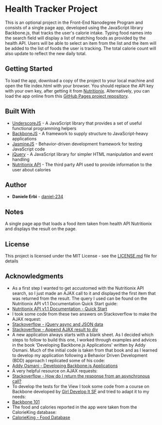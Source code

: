 # Health Tracker Project

This is an optional project in the Front-End Nanodegree Program and consists of a single page app, developed using the JavaScript library Backbone.js, that tracks the user's calorie intake.
Typing food names into the search field will display a list of matching foods as provided by the health API. Users will be able to select an item from the list and the item will be added to the list of foods the user is tracking.
The total calorie count will also update to reflect the new daily total.

## Getting Started

To load the app, download a copy of the project to your local machine and open the file index.html with your browser. You should replace the API key with your own key, after getting it from [Nutritionix](https://www.nutritionix.com/). Alternatively, you can load the app online from this [GitHub Pages project repository](https://daniel-234.github.io/frontend-nanodegree-health-tracker/).

## Built With

* [UnderscoreJS](http://underscorejs.org/) - A JavaScript library that provides a set of useful functional programming helpers
* [BackboneJS](http://backbonejs.org/) - A framework to supply structure to JavaScript-heavy applications
* [JasmineJS](https://jasmine.github.io/index.html) - Behavior-driven development framework for testing JavaScript code
* [jQuery](http://jquery.com/) - A JavaScript library for simpler HTML manipulation and event handling
* [Nutritionix API](https://developer.nutritionix.com/docs/v1_1) - The third party API used to provide information to the user about calories

## Author

* **Daniele Erbì** - [daniel-234](https://github.com/daniel-234)

## Notes

A single page app that loads a food item taken from health API Nutritionix and displays the result on the page.

## License

This project is licensed under the MIT License - see the [LICENSE.md](LICENSE.md) file for details

## Acknowledgments

* As a first step I wanted to get accustomed with the Nutritionix API search, so I just made an AJAX call to it and displayed the first item that was returned from the result. The query I used can be found on the Nutritionix API v1.1 Documentation Quick Start guide:
* [Nutritionix API v1.1 Documentation - Quick Start](https://developer.nutritionix.com/docs/v1_1)
* I took some code from these two answers on Stackoverflow to make the AJAX request:
* [Stackoverflow - jQuery async and JSON data](http://stackoverflow.com/questions/5644451/jquery-async-and-json-data)
* [Stackoverflow - Append AJAX result to div](http://stackoverflow.com/questions/29432997/append-ajax-result-to-div)
* A new application always starts with a blank sheet. As I decided which steps to follow to build this one, I worked through examples and advices in the book 'Developing Backbone.js Applications' written by Addy Osmani. Much of the initial code is taken from that book and as I learned to develop my application following a Behavior Driven Development (BDD) approach I replicated some of his code:
* [Addy Osmani - Developing Backbone.js Applications](https://addyosmani.com/backbone-fundamentals/)
* A very helpful resource on AJAX requests:
* [Stackoverflow - How do I return the response from an asynchronous call?](http://stackoverflow.com/questions/14220321/how-do-i-return-the-response-from-an-asynchronous-call)
* To develop the tests for the View I took some code from a course on Backbone developed by [Girl Develop It SF](https://www.meetup.com/Girl-Develop-It-San-Francisco/) and tried to adapt it to my needs:
* [Backbone 101](http://www.teaching-materials.org/backbone/#/)
* The food and calories reported in the app were taken from the CalorieKing database:
* [CalorieKing - Food Database](http://www.calorieking.com/foods/)